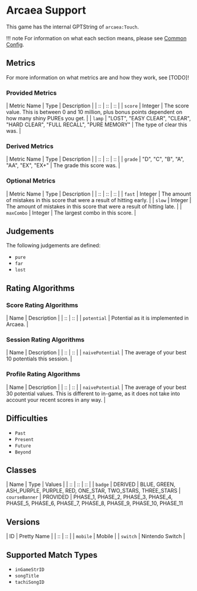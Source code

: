 # Arcaea Support

This game has the internal GPTString of `arcaea:Touch`.

!!! note
	For information on what each section means, please see [Common Config](../common-config/index.md).

## Metrics

For more information on what metrics are and how they work, see [TODO]!

### Provided Metrics

| Metric Name | Type | Description |
| :: | :: | :: |
| `score` | Integer | The score value. This is between 0 and 10 million, plus bonus points dependent on how many shiny PUREs you get. |
| `lamp` | "LOST", "EASY CLEAR", "CLEAR", "HARD CLEAR", "FULL RECALL", "PURE MEMORY" | The type of clear this was. |

### Derived Metrics

| Metric Name | Type | Description |
| :: | :: | :: |
| `grade` | "D", "C", "B", "A", "AA", "EX", "EX+" | The grade this score was. |

### Optional Metrics

| Metric Name | Type | Description |
| :: | :: | :: |
| `fast` | Integer | The amount of mistakes in this score that were a result of hitting early. |
| `slow` | Integer | The amount of mistakes in this score that were a result of hitting late. |
| `maxCombo` | Integer | The largest combo in this score. |

## Judgements

The following judgements are defined:

- `pure`
- `far`
- `lost`

## Rating Algorithms

### Score Rating Algorithms

| Name | Description |
| :: | :: |
| `potential` | Potential as it is implemented in Arcaea. |

### Session Rating Algorithms

| Name | Description |
| :: | :: |
| `naivePotential` | The average of your best 10 potentials this session. |

### Profile Rating Algorithms

| Name | Description |
| :: | :: |
| `naivePotential` | The average of your best 30 potential values. This is different to in-game, as it does not take into account your recent scores in any way. |

## Difficulties

- `Past`
- `Present`
- `Future`
- `Beyond`

## Classes

| Name | Type | Values |
| :: | :: | :: |
| `badge` | DERIVED | BLUE, GREEN, ASH_PURPLE, PURPLE, RED, ONE_STAR, TWO_STARS, THREE_STARS
| `courseBanner` | PROVIDED | PHASE_1, PHASE_2, PHASE_3, PHASE_4, PHASE_5, PHASE_6, PHASE_7, PHASE_8, PHASE_9, PHASE_10, PHASE_11

## Versions

| ID | Pretty Name |
| :: | :: |
| `mobile` | Mobile |
| `switch` | Nintendo Switch |

## Supported Match Types

- `inGameStrID`
- `songTitle`
- `tachiSongID`
